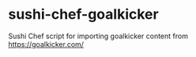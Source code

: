 # sushi-chef-goalkicker
Sushi Chef script for importing goalkicker content from https://goalkicker.com/

